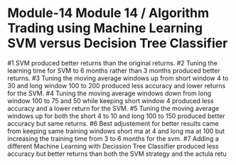 # Module-14 Module 14 / Algorithm Trading using Machine Learning SVM versus Decision Tree Classifier
#1 SVM produced better returns than the original returns.
#2 Tuning the learning time for SVM to 6 months rather than 3 months produced better returns.
#3 Tuning the moving average windows up from short window 4 to 30 and long window 100 to 200 produced less accuracy and lower returns for the SVM.
#4 Tuning the moving average windows down from long window 100 to 75 and  50 while keeping short window 4 produced less accuracy and a lower return for the SVM.
#5 Tuning the moving average windows up for both the short 4 to 10 and long 100 to 150 produced better accuracy but same returns.
#6 Best adjustement for better results came from keeping same training windows short ma at 4 and long ma at 100 but increasing the training time from 3 to 6 months for the svm.
#7 Adding a different Machine Learning with Decission Tree Classifier produced less accuracy but better returns than both the SVM strategy and the actula retu
